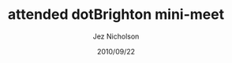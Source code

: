 ---
title: attended dotBrighton mini-meet
date: 2010/09/22
tags: [events,dot-brighton]
author: Jez Nicholson
---